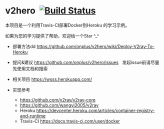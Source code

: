 # v2hero  [![Build Status](https://travis-ci.org/onplus/v2hero.svg?branch=ci)](https://travis-ci.org/onplus/v2hero)
本项目是一个利用Travis-CI部署Docker到Heroku 的学习示例。

如果为您的学习提供了帮助，欢迎给一个Star ^_^

* 部署方法dd
   https://github.com/onplus/v2hero/wiki/Deploy-V2ray-To-Heroku
  
* 提问&建议
   https://github.com/onplus/v2hero/issues
   发起issue前请尽量先使用文档和搜索

* 相关项目
   https://wsss.herokuapp.com/

* 实现参考 
   - https://github.com/v2ray/v2ray-core
   - https://github.com/wangyi2005/v2ray
   - Heroku https://devcenter.heroku.com/articles/container-registry-and-runtime
   - Travis-CI https://docs.travis-ci.com/user/docker
